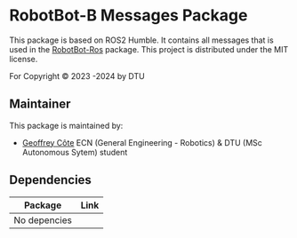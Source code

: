 # RobotBot-B Messages Package

This package is based on ROS2 Humble. It contains all messages that is used in the [RobotBot-Ros](https://github.com/Baxterminator/robotbot_ros) package.
This project is distributed under the MIT license.

For Copyright © 2023 -2024 by DTU 

## Maintainer

This package is maintained by:

  - [Geoffrey Côte](https://github.com/Meltwin) ECN (General Engineering - Robotics) & DTU (MSc Autonomous Sytem) student 
  
## Dependencies

|   Package    | Link  |
| :----------: | :---: |
| No depencies |       |